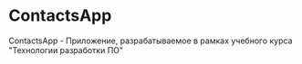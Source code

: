# ContactsApp
ContactsApp - Приложение, разрабатываемое в рамках учебного курса "Технологии разработки ПО"

